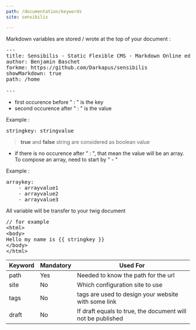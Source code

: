 ```yaml
---
path: /documentation/keywords
site: sensibilis

---
```


Markdown variables are stored / wrote at the top of your document :
<pre>
---
title: Sensibilis - Static Flexible CMS - Markdown Online edition
author: Benjamin Baschet
forkme: https://github.com/Darkapus/sensibilis
showMarkdown: true
path: /home

---
</pre>

- first occurence before " : " is the key
- second occurence after " : " is the value

Example :
<pre>
stringkey: stringvalue
</pre>

> **true** and **false** string are considered as boolean value

- if there is no occurence after " : ", that mean the value will be an array. To compose an array, need to start by " - "

Example :
<pre>
arraykey:
	- arrayvalue1
	- arrayvalue2
	- arrayvalue3
</pre>

All variable will be transfer to your twig document
<pre>
// for example
&lt;html&gt;
&lt;body&gt;
Hello my name is {{ stringkey }}
&lt;/body&gt;
&lt;/html&gt;
</pre>

| Keyword | Mandatory | Used For |
| -------- | -------- | -------- |
| path     | Yes      | Needed to know the path for the url     |
| site     | No    | Which configuration site to use  |
| tags     | No    | tags are used to design your website with some link  |
| draft     | No    | If draft equals to true, the document will not be published  |

<script>
$(document).ready(function(){$('table').addClass('table');})
</script>